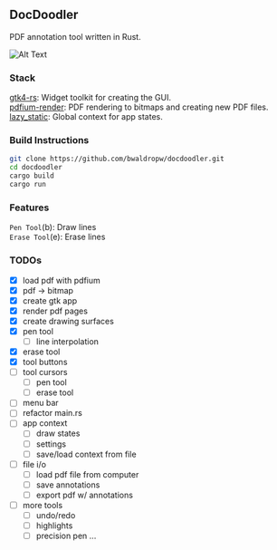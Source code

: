## DocDoodler
PDF annotation tool written in Rust.

![Alt Text](https://i.giphy.com/h8yjHJwiibuxe3lFVS.webp)

### Stack
[gtk4-rs](https://gtk-rs.org/): Widget toolkit for creating the GUI. <br>
[pdfium-render](https://github.com/ajrcarey/pdfium-render): PDF rendering to bitmaps and creating new PDF files. <br>
[lazy_static](https://crates.io/crates/lazy_static): Global context for app states.

### Build Instructions
```bash
git clone https://github.com/bwaldropw/docdoodler.git
cd docdoodler
cargo build
cargo run
```

### Features
`Pen Tool`(b): Draw lines <br>
`Erase Tool`(e): Erase lines <br>

### TODOs
- [x] load pdf with pdfium
- [x] pdf -> bitmap
- [x] create gtk app
- [x] render pdf pages
- [x] create drawing surfaces
- [x] pen tool
    - [ ] line interpolation
- [x] erase tool
- [x] tool buttons
- [ ] tool cursors
    - [ ] pen tool
    - [ ] erase tool
- [ ] menu bar
- [ ] refactor main.rs
- [ ] app context
    - [ ] draw states
    - [ ] settings
    - [ ] save/load context from file
- [ ] file i/o
    - [ ] load pdf file from computer
    - [ ] save annotations
    - [ ] export pdf w/ annotations
- [ ] more tools
    - [ ] undo/redo
    - [ ] highlights
    - [ ] precision pen
 ...
